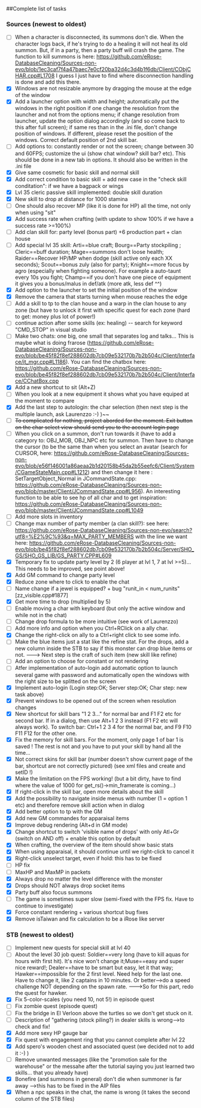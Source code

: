 <!---
Here is a link to know how to make this file nice and clean:
https://guides.github.com/features/mastering-markdown/

- [x] @mentions, #refs, [links](), **formatting**, and <del>tags</del> supported
- [x] list syntax required (any unordered or ordered list supported)
- [x] this is a complete item
- [ ] this is an incomplete item

Some inspiration can also be found here: https://raw.githubusercontent.com/dev-osrose/osIROSE-new/master/README.md
-->

<!---
## Urgent task list
|   Category   |   Description  |  Assigned to  |
|     :---:    |     :---:      |     :---:     |
| Sources - Client & Server       | MaxHP and MaxMP should be a variable sent in the packet from and to the server     | Numenor    |
| Sources - Client     | HP fix - Computation is done from the Server side but also from Client side. We should make it match and make the server computation the priority      | Numenor      |
| STB     | Bonefire (and summons in general) don't die when summoner is far away ->this has to be fixed in the AIP files. For example it works well with the Ruff AIP files. Should we put all AIP files from Ruff there then?       | Laurenzzo      |
-->




##Complete list of tasks
### Sources (newest to oldest)
- [ ] When a character is disconnected, its summons don't die. When the character logs back, if he's trying to do a healing it will not heal its old summon. But, if in a party, then a party buff will crash the game. The function to kill summons is here: https://github.com/eRose-DatabaseCleaning/Sources-non-evo/blob/1ec3caf7f4a47baec7e0cf20ba32d4c3d4b1f6db/Client/CObjCHAR.cpp#L1708 I guess I just have to find where disconnection handling is done and add this there.
- [x] Windows are not resizable anymore by dragging the mouse at the edge of the window
- [x] Add a launcher option with width and height; automatically put the windows in the right position if one change the resolution from the launcher and not from the options menu; if change resolution from launcher, update the option dialog accordingly (and so come back to this after full screen); if same res than in the .ini file, don't change position of windows. If different, please reset the position of the windows. Correct default position of 2nd skill bar.
- [ ] Add options to: constantly render or not the screen; change between 30 and 60FPS; customize the ui (show chat window? skill bar? etc). This should be done in a new tab in options. It should also be written in the .ini file
- [x] Give same cosmetic for basic skill and normal skill
- [x] Add correct condition to basic skill + add new case in the "check skill conditation": if we have a bagpack or wings
- [x] Lvl 35 cleric passive skill implemented: double skill duration
- [x] New skill to drop at distance for 1000 stamina
- [ ] One should also recover MP (like it is done for HP) all the time, not only when using "sit"
- [x] Add success rate when crafting (with update to show 100% if we have a success rate >=100%)
- [ ] Add clan skill for: party level (bonus part) +6 production part + clan house
- [ ] Add special lvl 35 skill: Arti==blue craft; Bourg==Party stockpiling ; Cleric==buff duration; Mage==summons don't loose health; Raider==Recover HP/MP when dodge (skill active only each XX seconds); Scout==bonus zuly (also for party); Knight==more focus by agro (especially when fighting someone). For example a auto-taunt every 10s you fight; Champ==if you don't have one piece of equipment it gives you a bonus/malus in def/atk (more atk, less def ^^)
- [x] Add option to the launcher to set the initial position of the window
- [x] Remove the camera that starts turning when mouse reaches the edge
- [ ] Add a skill to tp to the clan house and a warp in the clan house to any zone (but have to unlock it first with specific quest for each zone (hard to get: money plus lot of power!)
- [ ] continue action after some skills (ex: healing) -- search for keyword "CMD_STOP" in visual studio
- [ ] Make two chats: one big, one small that separates log and talks... This is maybe what is doing frarose (https://github.com/eRose-DatabaseCleaning/Sources-non-evo/blob/be45f82f8ef288602db7cb09e532170b7b2b504c/Client/Interface/it_mgr.cpp#L1186). You can find the chatbox here: https://github.com/eRose-DatabaseCleaning/Sources-non-evo/blob/be45f82f8ef288602db7cb09e532170b7b2b504c/Client/Interface/CChatBox.cpp
- [x] Add a new shortcut to sit (Alt+Z)
- [ ] When you look at a new equipment it shows what you have equiped at the moment to compare
- [x] Add the last step to autologin: the char selection (then next step is the multiple launch, ask Laurenzzo :-) )~~
- [ ] ~~To complicated for nothing, project aborded for the moment. Exit button on the char select view should send you to the account login page~~
- [ ] When you click on a summon, don't run towards it (have to add a category to: OBJ_MOB, OBJ_NPC etc for summon. Then have to change the cursor (to be the same than when you select an avatar (search for CURSOR, here: https://github.com/eRose-DatabaseCleaning/Sources-non-evo/blob/e56f146001a86aeaa2b1d20158b45da2b55eefc6/Client/System/CGameStateMain.cpp#L1212) and then change it here : SetTargetObject_Normal in JCommandState.cpp: https://github.com/eRose-DatabaseCleaning/Sources-non-evo/blob/master/Client/JCommandState.cpp#L956). An interesting function to be able to see hp of all char and to get inspiration: https://github.com/eRose-DatabaseCleaning/Sources-non-evo/blob/master/Client/JCommandState.cpp#L1049 
- [ ] Add more slots in inventory
- [ ] Change max number of party member (a clan skill?): see here: https://github.com/eRose-DatabaseCleaning/Sources-non-evo/search?utf8=%E2%9C%93&q=MAX_PARTY_MEMBERS with the line we want here: https://github.com/eRose-DatabaseCleaning/Sources-non-evo/blob/be45f82f8ef288602db7cb09e532170b7b2b504c/Server/SHO_GS/SHO_GS_LIB/GS_PARTY.CPP#L609 
- [x] Temporary fix to update party level by 2 (6 player at lvl 1, 7 at lvl >=5)... This needs to be improved, see point above!
- [x] Add GM command to change party level
- [x] Reduce zone where to click to enable the chat
- [ ] Name change if a jewel is equipped? + bug "runit_in < num_runits" [zz_visible.cpp#1877]
- [x] Get more time to drop (multiplied by 5)
- [ ] Enable moving a char with keyboard (but only the active window and while not in the chat)
- [ ] Change drop formula to be more intuitive (see work of Laurenzzo)
- [ ] Add more info and option when you Ctrl+RClick on a ally char.
- [x] Change the right-click on ally to a Ctrl+right click to see some info.
- [ ] Make the blue items just a stat like the refine stat. For the drops, add a new column inside the STB to say if this monster can drop blue items or not. ---> Next step is the craft of such item (new skill like refine)
- [ ] Add an option to choose for constant or not rendering
- [ ] Atfer implementation of auto-login add automatic option to launch several game with password and automatically open the windows with the right size to be splitted on the screen
- [x] Implement auto-login (Login step:OK; Server step:OK; Char step: new task above)
- [x] Prevent windows to be opened out of the screen when resolution changes
- [x] New shortcut for skill bars "1 2 3..." for normal bar and F1 F2 etc for second bar. If in a dialog, then use Alt+1 2 3 instead (F1 F2 etc will always work). To switch bar: Ctrl+1 2 3 4 for the normal bar, and F9 F10 F11 F12 for the other one.
- [x] Fix the memory for skill bars. For the moment, only page 1 of bar 1 is saved ! The rest is not and you have to put your skill by hand all the time...
- [x] Not correct skins for skill bar (number doesn't show current page of the bar, shortcut are not correctly pictured) (see xml files and create and setID !)
- [x] Make the limitation on the FPS working! (but a bit dirty, have to find where the value of 1000 for get_rs()->min_framerate is coming...)
- [x] If right-click in the skill bar, open more details about the skill
- [x] Add the possibility to navigate inside menus with number (1 = option 1 etc) and therefore remove skill action when in dialog
- [x] Add better option to tp with the GM
- [x] Add new GM commandes for apparaisal items
- [x] Improve debug rendering (Alt+d in GM mode)
- [x] Change shortcut to switch 'visible name of drops' with only Atl+Gr (switch on AND off) + enable this option by default
- [x] When crafting, the overview of the item should show basic stats
- [x] When using apparaisal, it should continue until we right-click to cancel it
- [x] Right-click unselect target, even if hold: this has to be fixed
- [ ] HP fix
- [ ] MaxHP and MaxMP in packets
- [x] Always drop no matter the level difference with the monster
- [x] Drops should NOT always drop socket items
- [x] Party buff also focus summons
- [ ] The game is sometimes super slow (semi-fixed with the FPS fix. Have to continue to investigate)
- [x] Force constant rendering + various shortcut bug fixes
- [x] Remove isTaiwan and fix calculation to be a iRose like server

### STB (newest to oldest)
- [ ] Implement new quests for special skill at lvl 40
- [ ] About the level 30 job quest: Soldier==very long (have to kill aquas for hours with first hit). It's nice won't change it;Muse==easy and super nice reward!; Dealer==have to be smart but easy, let it that way; Hawker==impossible for the 2 first level. Need help for the last one. Have to change it, like 2 captains in 10 minutes. Or better-->do a speed challenge NOT depending on the spawn rate. --->So for this part, redo the quest for hawker.
- [x] Fix 5-color-scales (you need 10, not 5!) in episode quest
- [ ] Fix zombie quest (episode quest)
- [ ] Fix the bridge in El Verloon above the turtles so we don't get stuck on it.
- [ ] Description of "gathering (stock piling?) in dealer skills is wrong-->to check and fix!
- [x] Add more sexy HP gauge bar
- [x] Fix quest with engagement ring that you cannot complete after lvl 22
- [x] Add spero's wooden chest and associated quest (we decided not to add it :-) )
- [ ] Remove unwanted messages (like the "promotion sale for the warehouse" or the messahe after the tutorial saying you just learned two skills... that you already have)
- [x] Bonefire (and summons in general) don't die when summoner is far away -->this has to be fixed in the AIP files
- [x] When a npc speaks in the chat, the name is wrong (it takes the second column of the STB files)
